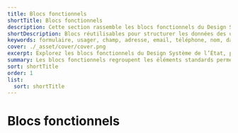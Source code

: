 ```yaml
---
title: Blocs fonctionnels
shortTitle: Blocs fonctionnels
description: Cette section rassemble les blocs fonctionnels du Design Système de l’État, conçus pour structurer les données usagers dans les formulaires et interfaces administratives.
shortDescription: Blocs réutilisables pour structurer les données des usagers
keywords: formulaire, usager, champ, adresse, email, téléphone, nom, date, formulaire DSFR, input, design system
cover: ./_asset/cover/cover.png
excerpt: Explorez les blocs fonctionnels du Design Système de l’État, pensés pour organiser les champs liés aux informations usagers dans les formulaires.
summary: Les blocs fonctionnels regroupent les éléments standards permettant de structurer les formulaires et de recueillir les données usagers dans le respect des exigences d’accessibilité et de cohérence. Chaque bloc (nom, adresse, téléphone, date de naissance, etc.) est conçu pour être directement réutilisable ou intégré dans des formulaires complexes. Cette section facilite l’implémentation de parcours utilisateurs clairs et standardisés dans les services publics numériques.
sort: shortTitle
order: 1
list:
  sort: shortTitle
---
```


# Blocs fonctionnels
